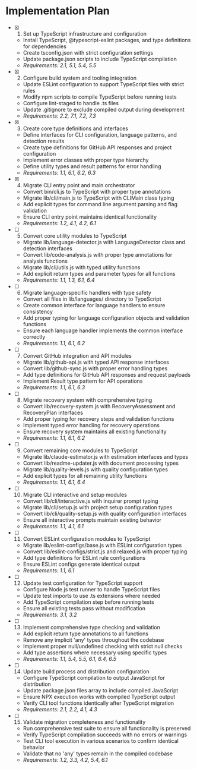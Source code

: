 # Implementation Plan

- [x] 1. Set up TypeScript infrastructure and configuration
  - Install TypeScript, @typescript-eslint packages, and type definitions for dependencies
  - Create tsconfig.json with strict configuration settings
  - Update package.json scripts to include TypeScript compilation
  - _Requirements: 2.1, 5.1, 5.4, 5.5_

- [x] 2. Configure build system and tooling integration
  - Update ESLint configuration to support TypeScript files with strict rules
  - Modify npm scripts to compile TypeScript before running tests
  - Configure lint-staged to handle .ts files
  - Update .gitignore to exclude compiled output during development
  - _Requirements: 2.2, 7.1, 7.2, 7.3_

- [x] 3. Create core type definitions and interfaces
  - Define interfaces for CLI configuration, language patterns, and detection results
  - Create type definitions for GitHub API responses and project configuration
  - Implement error classes with proper type hierarchy
  - Define utility types and result patterns for error handling
  - _Requirements: 1.1, 6.1, 6.2, 6.3_

- [x] 4. Migrate CLI entry point and main orchestrator
  - Convert bin/cli.js to TypeScript with proper type annotations
  - Migrate lib/cli/main.js to TypeScript with CLIMain class typing
  - Add explicit types for command line argument parsing and flag validation
  - Ensure CLI entry point maintains identical functionality
  - _Requirements: 1.2, 4.1, 4.2, 6.1_

- [ ] 5. Convert core utility modules to TypeScript
  - Migrate lib/language-detector.js with LanguageDetector class and detection interfaces
  - Convert lib/code-analysis.js with proper type annotations for analysis functions
  - Migrate lib/cli/utils.js with typed utility functions
  - Add explicit return types and parameter types for all functions
  - _Requirements: 1.1, 1.3, 6.1, 6.4_

- [ ] 6. Migrate language-specific handlers with type safety
  - Convert all files in lib/languages/ directory to TypeScript
  - Create common interface for language handlers to ensure consistency
  - Add proper typing for language configuration objects and validation functions
  - Ensure each language handler implements the common interface correctly
  - _Requirements: 1.1, 6.1, 6.2_

- [ ] 7. Convert GitHub integration and API modules
  - Migrate lib/github-api.js with typed API response interfaces
  - Convert lib/github-sync.js with proper error handling types
  - Add type definitions for GitHub API responses and request payloads
  - Implement Result type pattern for API operations
  - _Requirements: 1.1, 6.1, 6.3_

- [ ] 8. Migrate recovery system with comprehensive typing
  - Convert lib/recovery-system.js with RecoveryAssessment and RecoveryPlan interfaces
  - Add proper typing for recovery steps and validation functions
  - Implement typed error handling for recovery operations
  - Ensure recovery system maintains all existing functionality
  - _Requirements: 1.1, 6.1, 6.2_

- [ ] 9. Convert remaining core modules to TypeScript
  - Migrate lib/claude-estimator.js with estimation interfaces and types
  - Convert lib/readme-updater.js with document processing types
  - Migrate lib/quality-levels.js with quality configuration types
  - Add explicit types for all remaining utility functions
  - _Requirements: 1.1, 6.1, 6.4_

- [ ] 10. Migrate CLI interactive and setup modules
  - Convert lib/cli/interactive.js with inquirer prompt typing
  - Migrate lib/cli/setup.js with project setup configuration types
  - Convert lib/cli/quality-setup.js with quality configuration interfaces
  - Ensure all interactive prompts maintain existing behavior
  - _Requirements: 1.1, 4.1, 6.1_

- [ ] 11. Convert ESLint configuration modules to TypeScript
  - Migrate lib/eslint-configs/base.js with ESLint configuration types
  - Convert lib/eslint-configs/strict.js and relaxed.js with proper typing
  - Add type definitions for ESLint rule configurations
  - Ensure ESLint configs generate identical output
  - _Requirements: 1.1, 6.1_

- [ ] 12. Update test configuration for TypeScript support
  - Configure Node.js test runner to handle TypeScript files
  - Update test imports to use .ts extensions where needed
  - Add TypeScript compilation step before running tests
  - Ensure all existing tests pass without modification
  - _Requirements: 3.1, 3.2_

- [ ] 13. Implement comprehensive type checking and validation
  - Add explicit return type annotations to all functions
  - Remove any implicit 'any' types throughout the codebase
  - Implement proper null/undefined checking with strict null checks
  - Add type assertions where necessary using specific types
  - _Requirements: 1.1, 5.4, 5.5, 6.1, 6.4, 6.5_

- [ ] 14. Update build process and distribution configuration
  - Configure TypeScript compilation to output JavaScript for distribution
  - Update package.json files array to include compiled JavaScript
  - Ensure NPX execution works with compiled TypeScript output
  - Verify CLI tool functions identically after TypeScript migration
  - _Requirements: 2.1, 2.2, 4.1, 4.3_

- [ ] 15. Validate migration completeness and functionality
  - Run comprehensive test suite to ensure all functionality is preserved
  - Verify TypeScript compilation succeeds with no errors or warnings
  - Test CLI tool execution in various scenarios to confirm identical behavior
  - Validate that no 'any' types remain in the compiled codebase
  - _Requirements: 1.2, 3.3, 4.2, 5.4, 6.1_